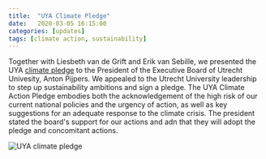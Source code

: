 ```yaml
---
title:  "UYA Climate Pledge"
date:   2020-03-05 16:15:00
categories: [updates]
tags: [climate action, sustainability]
---
```


Together with Liesbeth van de Grift and Erik van Sebille, we presented the UYA [climate pledge](https://www.uu.nl/en/news/the-utrecht-young-academy-appeals-to-uu-leadership-at-pathways-to-sustainability-conference-2020) to the President of the Executive Board of Utrecht Univesity, Anton Pijpers. We appealed to the Utrecht University leadership to step up sustainability ambitions and sign a pledge. The UYA Climate Action Pledge embodies both the acknowledgement of the high risk of our current national policies and the urgency of action, as well as key suggestions for an adequate response to the climate crisis. The president stated the board's support for our actions and adn that they will adopt the pledge and concomitant actions.

![UYA climate pledge](http://sanlifaez.github.io/images/UYA_climate_pledge.png)
